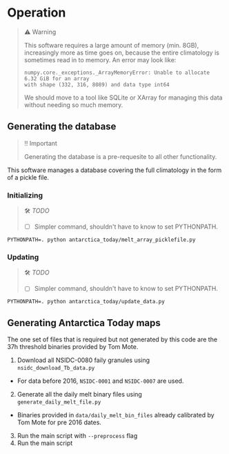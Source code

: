 # Operation

> :warning: Warning
>
> This software requires a large amount of memory (min. 8GB), increasingly more as time
> goes on, because the entire climatology is sometimes read in to memory. An error may
> look like:
>
>     numpy.core._exceptions._ArrayMemoryError: Unable to allocate 6.32 GiB for an array
>     with shape (332, 316, 8089) and data type int64
>
> We should move to a tool like SQLite or XArray for managing this data without needing
> so much memory.


## Generating the database

> ‼️ Important
>
> Generating the database is a pre-requesite to all other functionality.

This software manages a database covering the full climatology in the form of a pickle
file.


### Initializing

> 🛠️ _TODO_
>
> - [ ] Simpler command, shouldn't have to know to set PYTHONPATH.

```
PYTHONPATH=. python antarctica_today/melt_array_picklefile.py
```


### Updating

> 🛠️ _TODO_
>
> - [ ] Simpler command, shouldn't have to know to set PYTHONPATH.

```
PYTHONPATH=. python antarctica_today/update_data.py
```


## Generating Antarctica Today maps

The one set of files that is required but not generated by this code are the 37h
threshold binaries provided by Tom Mote.

1. Download all NSIDC-0080 faily granules using `nsidc_download_Tb_data.py`
  * For data before 2016, `NSIDC-0001` and `NSIDC-0007` are used.
2. Generate all the daily melt binary files using `generate_daily_melt_file.py`
  * Binaries provided in `data/daily_melt_bin_files` already calibrated by Tom Mote for
    pre 2016 dates.
3. Run the main script with `--preprocess` flag
4. Run the main script
